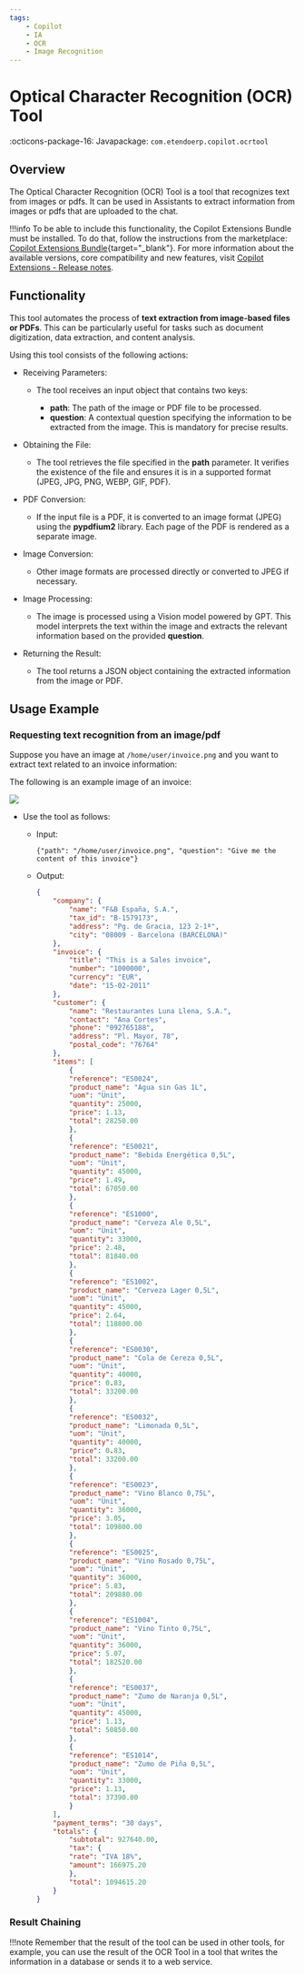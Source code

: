 ```yaml
---
tags:
    - Copilot
    - IA
    - OCR
    - Image Recognition
---
```


# Optical Character Recognition (OCR) Tool

:octicons-package-16: Javapackage: `com.etendoerp.copilot.ocrtool`

## Overview

The Optical Character Recognition (OCR) Tool is a tool that recognizes text from images or pdfs. It can be used in Assistants to extract information from images or pdfs that are uploaded to the chat.

!!!info
    To be able to include this functionality, the Copilot Extensions Bundle must be installed. To do that, follow the instructions from the marketplace: [Copilot Extensions Bundle](https://marketplace.etendo.cloud/?#/product-details?module=82C5DA1B57884611ABA8F025619D4C05){target="\_blank"}. For more information about the available versions, core compatibility and new features, visit [Copilot Extensions - Release notes](../../../whats-new/release-notes/etendo-copilot/bundles/release-notes.md).

## Functionality

This tool automates the process of **text extraction from image-based files or PDFs**. This can be particularly useful for tasks such as document digitization, data extraction, and content analysis. 

Using this tool consists of the following actions:

- Receiving Parameters:

    - The tool receives an input object that contains two keys:

        - **path**: The path of the image or PDF file to be processed.
        - **question**: A contextual question specifying the information to be extracted from the image. This is mandatory for precise results.

- Obtaining the File:

    - The tool retrieves the file specified in the **path** parameter. It verifies the existence of the file and ensures it is in a supported format (JPEG, JPG, PNG, WEBP, GIF, PDF).

- PDF Conversion:

    - If the input file is a PDF, it is converted to an image format (JPEG) using the **pypdfium2** library. Each page of the PDF is rendered as a separate image.

- Image Conversion:

    - Other image formats are processed directly or converted to JPEG if necessary.

- Image Processing:

    - The image is processed using a Vision model powered by GPT. This model interprets the text within the image and extracts the relevant information based on the provided **question**.

- Returning the Result:

    - The tool returns a JSON object containing the extracted information from the image or PDF.

## Usage Example

    
### Requesting text recognition from an image/pdf


Suppose you have an image at `/home/user/invoice.png` and you want to extract text related to an invoice information:

The following is an example image of an invoice:

![](../../../assets/developer-guide/etendo-copilot/available-tools/ocr-tool.png)


- Use the tool as follows:

    - Input:

        ```
        {"path": "/home/user/invoice.png", "question": "Give me the content of this invoice"}

        ```

    - Output:

        ``` Json title="Output Json"
        {
            "company": {
                "name": "F&B España, S.A.",
                "tax_id": "B-1579173",
                "address": "Pg. de Gracia, 123 2-1ª",
                "city": "08009 - Barcelona (BARCELONA)"
            },
            "invoice": {
                "title": "This is a Sales invoice",
                "number": "1000000",
                "currency": "EUR",
                "date": "15-02-2011"
            },
            "customer": {
                "name": "Restaurantes Luna Llena, S.A.",
                "contact": "Ana Cortes",
                "phone": "092765188",
                "address": "Pl. Mayor, 78",
                "postal_code": "76764"
            },
            "items": [
                {
                "reference": "ES0024",
                "product_name": "Agua sin Gas 1L",
                "uom": "Unit",
                "quantity": 25000,
                "price": 1.13,
                "total": 28250.00
                },
                {
                "reference": "ES0021",
                "product_name": "Bebida Energética 0,5L",
                "uom": "Unit",
                "quantity": 45000,
                "price": 1.49,
                "total": 67050.00
                },
                {
                "reference": "ES1000",
                "product_name": "Cerveza Ale 0,5L",
                "uom": "Unit",
                "quantity": 33000,
                "price": 2.48,
                "total": 81840.00
                },
                {
                "reference": "ES1002",
                "product_name": "Cerveza Lager 0,5L",
                "uom": "Unit",
                "quantity": 45000,
                "price": 2.64,
                "total": 118800.00
                },
                {
                "reference": "ES0030",
                "product_name": "Cola de Cereza 0,5L",
                "uom": "Unit",
                "quantity": 40000,
                "price": 0.83,
                "total": 33200.00
                },
                {
                "reference": "ES0032",
                "product_name": "Limonada 0,5L",
                "uom": "Unit",
                "quantity": 40000,
                "price": 0.83,
                "total": 33200.00
                },
                {
                "reference": "ES0023",
                "product_name": "Vino Blanco 0,75L",
                "uom": "Unit",
                "quantity": 36000,
                "price": 3.05,
                "total": 109800.00
                },
                {
                "reference": "ES0025",
                "product_name": "Vino Rosado 0,75L",
                "uom": "Unit",
                "quantity": 36000,
                "price": 5.83,
                "total": 209880.00
                },
                {
                "reference": "ES1004",
                "product_name": "Vino Tinto 0,75L",
                "uom": "Unit",
                "quantity": 36000,
                "price": 5.07,
                "total": 182520.00
                },
                {
                "reference": "ES0037",
                "product_name": "Zumo de Naranja 0,5L",
                "uom": "Unit",
                "quantity": 45000,
                "price": 1.13,
                "total": 50850.00
                },
                {
                "reference": "ES1014",
                "product_name": "Zumo de Piña 0,5L",
                "uom": "Unit",
                "quantity": 33000,
                "price": 1.13,
                "total": 37390.00
                }
            ],
            "payment_terms": "30 days",
            "totals": {
                "subtotal": 927640.00,
                "tax": {
                "rate": "IVA 18%",
                "amount": 166975.20
                },
                "total": 1094615.20
            }
        }
        ```

### Result Chaining

!!!note
    Remember that the result of the tool can be used in other tools, for example, you can use the result of the OCR Tool in a tool that writes the information in a database or sends it to a web service. 